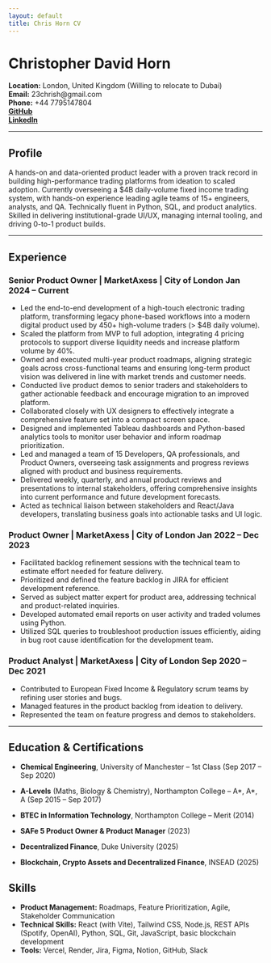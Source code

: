 ```yaml
---
layout: default
title: Chris Horn CV
---
```



<h1 class="cv-name">Christopher David Horn</h1>
<div class="cv-contact">
	<div class="cv-contact-row">
		<div><strong>Location:</strong> London, United Kingdom (Willing to relocate to Dubai)</div>
		<div><strong>Email:</strong> 23chrish@gmail.com</div>
		<div><strong>Phone:</strong> +44 7795147804</div>
		<div><a href="https://github.com/23chorn/" class="cv-link"><strong>GitHub</strong></a></div>
		<div><a href="https://www.linkedin.com/in/christopher-horn-19a795151/" class="cv-link"><strong>LinkedIn</strong></a></div>
	</div>
</div>

---

## Profile
A hands-on and data-oriented product leader with a proven track record in building high-performance trading platforms from ideation to scaled adoption. Currently overseeing a $4B daily-volume fixed income trading system, with hands-on experience leading agile teams of 15+ engineers, analysts, and QA. Technically fluent in Python, SQL, and product analytics. Skilled in delivering institutional-grade UI/UX, managing internal tooling, and driving 0-to-1 product builds.

---

## Experience

### <span class="cv-job-title">Senior Product Owner</span> | MarketAxess | City of London <span class="cv-job-date">Jan 2024 – Current</span>
- Led the end-to-end development of a high-touch electronic trading platform, transforming legacy phone-based workflows into a modern digital product used by 450+ high-volume traders (> $4B daily volume).  
- Scaled the platform from MVP to full adoption, integrating 4 pricing protocols to support diverse liquidity needs and increase platform volume by 40%.  
- Owned and executed multi-year product roadmaps, aligning strategic goals across cross-functional teams and ensuring long-term product vision was delivered in line with market trends and customer needs.  
- Conducted live product demos to senior traders and stakeholders to gather actionable feedback and encourage migration to an improved platform.  
- Collaborated closely with UX designers to effectively integrate a comprehensive feature set into a compact screen space.  
- Designed and implemented Tableau dashboards and Python-based analytics tools to monitor user behavior and inform roadmap prioritization.  
- Led and managed a team of 15 Developers, QA professionals, and Product Owners, overseeing task assignments and progress reviews aligned with product and business requirements.  
- Delivered weekly, quarterly, and annual product reviews and presentations to internal stakeholders, offering comprehensive insights into current performance and future development forecasts.  
- Acted as technical liaison between stakeholders and React/Java developers, translating business goals into actionable tasks and UI logic.  

### <span class="cv-job-title">Product Owner</span> | MarketAxess | City of London <span class="cv-job-date">Jan 2022 – Dec 2023</span>
- Facilitated backlog refinement sessions with the technical team to estimate effort needed for feature delivery.  
- Prioritized and defined the feature backlog in JIRA for efficient development reference.  
- Served as subject matter expert for product area, addressing technical and product-related inquiries.  
- Developed automated email reports on user activity and traded volumes using Python.  
- Utilized SQL queries to troubleshoot production issues efficiently, aiding in bug root cause identification for the development team.  

### <span class="cv-job-title">Product Analyst</span> | MarketAxess | City of London <span class="cv-job-date">Sep 2020 – Dec 2021</span>
- Contributed to European Fixed Income & Regulatory scrum teams by refining user stories and bugs.  
- Managed features in the product backlog from ideation to delivery.  
- Represented the team on feature progress and demos to stakeholders.  

---

## Education & Certifications

- **Chemical Engineering**, University of Manchester – 1st Class (Sep 2017 – Sep 2020)  
- **A-Levels** (Maths, Biology & Chemistry), Northampton College – A\*, A\*, A (Sep 2015 – Sep 2017)  
- **BTEC in Information Technology**, Northampton College – Merit (2014) 

- **SAFe 5 Product Owner & Product Manager** (2023)  
- **Decentralized Finance**, Duke University (2025)  
- **Blockchain, Crypto Assets and Decentralized Finance**, INSEAD (2025)


## Skills
- **Product Management:** Roadmaps, Feature Prioritization, Agile, Stakeholder Communication  
- **Technical Skills:** React (with Vite), Tailwind CSS, Node.js, REST APIs (Spotify, OpenAI), Python, SQL, Git, JavaScript, basic blockchain development  
- **Tools:** Vercel, Render, Jira, Figma, Notion, GitHub, Slack